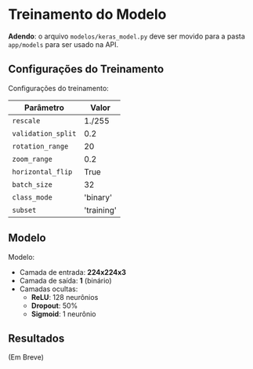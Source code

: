 # Treinamento do Modelo

**Adendo**: o arquivo `modelos/keras_model.py` deve ser movido para a pasta `app/models` para ser usado na API.

## Configurações do Treinamento

Configurações do treinamento:

| Parâmetro | Valor |
| --- | --- |
| `rescale` | 1./255 |
| `validation_split` | 0.2 |
| `rotation_range` | 20 |
| `zoom_range` | 0.2 |
| `horizontal_flip` | True |
| `batch_size` | 32 |
| `class_mode` | 'binary' |
| `subset` | 'training' |

## Modelo

Modelo:

* Camada de entrada: **224x224x3**
* Camada de saída: **1** (binário)
* Camadas ocultas:
  * **ReLU**: 128 neurônios
  * **Dropout**: 50%
  * **Sigmoid**: 1 neurônio

## Resultados

(Em Breve)
